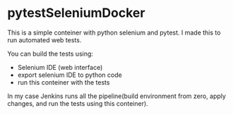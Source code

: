 # pytestSeleniumDocker

This is a simple conteiner with python selenium and pytest.
I made this to run automated web tests.

You can build the tests using:
- Selenium IDE (web interface)
- export selenium IDE to python code
- run this conteiner with the tests

In my case Jenkins runs all the pipeline(build environment from zero, apply changes, and run the tests using this conteiner).
